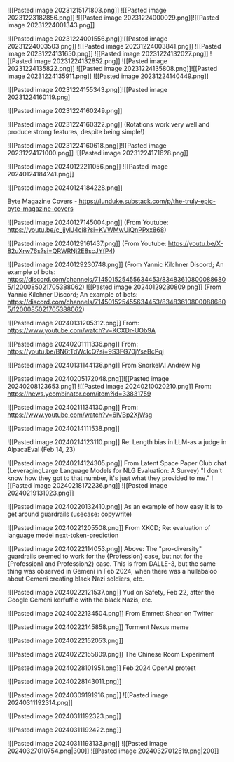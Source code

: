![[Pasted image 20231215171803.png]]
![[Pasted image 20231223182856.png]]
![[Pasted image 20231224000029.png]]![[Pasted image 20231224001343.png]]

![[Pasted image 20231224001556.png]]![[Pasted image 20231224003503.png]]
![[Pasted image 20231224003841.png]]
![[Pasted image 20231224131650.png]]
![[Pasted image 20231224132027.png]]
![[Pasted image 20231224132852.png]]
![[Pasted image 20231224135822.png]]
![[Pasted image 20231224135808.png]]![[Pasted image 20231224135911.png]]
![[Pasted image 20231224140449.png]]


![[Pasted image 20231224155343.png]]![[Pasted image 20231224160119.png]

![[Pasted image 20231224160249.png]]

![[Pasted image 20231224160322.png]]
(Rotations work very well and produce strong features, despite being simple!)

![[Pasted image 20231224160618.png]]![[Pasted image 20231224171000.png]]
![[Pasted image 20231224171628.png]]

![[Pasted image 20240122211056.png]]
![[Pasted image 20240124184241.png]]

![[Pasted image 20240124184228.png]]

Byte Magazine Covers - https://lunduke.substack.com/p/the-truly-epic-byte-magazine-covers

![[Pasted image 20240127145004.png]]
(From Youtube: https://youtu.be/c_jjyIJ4ci8?si=KVWMwUiQnPPxx868)

![[Pasted image 20240129161437.png]]
(From Youtube: https://youtu.be/X-82uXrw76s?si=QRWRNj2E8scJYfP4)

![[Pasted image 20240129230748.png]]
(From Yannic Kilchner Discord; An example of bots: https://discord.com/channels/714501525455634453/834836108000886805/1200085021705388062)
![[Pasted image 20240129230809.png]]
(From Yannic Kilchner Discord; An example of bots: https://discord.com/channels/714501525455634453/834836108000886805/1200085021705388062)


![[Pasted image 20240131205312.png]]
From: https://www.youtube.com/watch?v=KCXDr-UOb9A

![[Pasted image 20240201111336.png]]
From: https://youtu.be/BN6tTdWcIcQ?si=9S3FG70jYseBcPqj

![[Pasted image 20240131144136.png]]
From SnorkelAI Andrew Ng

![[Pasted image 20240205172048.png]]![[Pasted image 20240208123653.png]]
![[Pasted image 20240210020210.png]]
From: https://news.ycombinator.com/item?id=33831759 

![[Pasted image 20240211134130.png]]
From: https://www.youtube.com/watch?v=6lVBp2XjWsg

![[Pasted image 20240214111538.png]]

![[Pasted image 20240214123110.png]]
Re: Length bias in LLM-as a judge in AlpacaEval (Feb 14, 23)

![[Pasted image 20240214124305.png]]
From Latent Space Paper Club chat (LeveragingLarge Language Models for NLG Evaluation: A Survey) "I don't know how they got to that number, it's just what they provided to me."
![[Pasted image 20240218172236.png]]
![[Pasted image 20240219131023.png]]

![[Pasted image 20240220132410.png]]
As an example of how easy it is to get around guardrails (usecase: copywrite)

![[Pasted image 20240221205508.png]]
From XKCD; Re: evaluation of language model next-token-prediction

![[Pasted image 20240222114053.png]]
Above: The "pro-diversity" guardrails seemed to work for the {Profession} case, but not for the {Profession1 and Profession2} case. This is from DALLE-3, but the same thing was observed in Gemeni in Feb 2024, when there was a hullabaloo about Gemeni creating black Nazi soldiers, etc.

![[Pasted image 20240222121537.png]]
Yud on Safety, Feb 22, after the Google Gemeni kerfuffle with the black Nazis, etc.

![[Pasted image 20240222134504.png]]
From Emmett Shear on Twitter

![[Pasted image 20240222145858.png]]
Torment Nexus meme

![[Pasted image 20240222152053.png]]

![[Pasted image 20240222155809.png]]
The Chinese Room Experiment

![[Pasted image 20240228101951.png]]
Feb 2024 OpenAI protest

![[Pasted image 20240228143011.png]]

![[Pasted image 20240309191916.png]]
![[Pasted image 20240311192314.png]]

![[Pasted image 20240311192323.png]]

![[Pasted image 20240311192422.png]]

![[Pasted image 20240311193133.png]]
![[Pasted image 20240327010754.png|300]]
![[Pasted image 20240327012519.png|200]]

